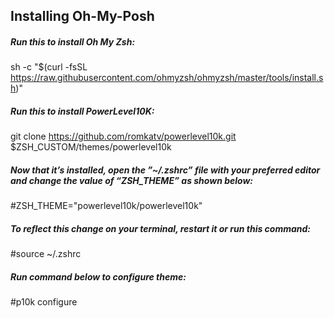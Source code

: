 ## Installing Oh-My-Posh
##### Run this to install Oh My Zsh:
sh -c "$(curl -fsSL https://raw.githubusercontent.com/ohmyzsh/ohmyzsh/master/tools/install.sh)"

##### Run this to install PowerLevel10K:
git clone https://github.com/romkatv/powerlevel10k.git $ZSH_CUSTOM/themes/powerlevel10k

##### Now that it’s installed, open the ”~/.zshrc” file with your preferred editor and change the value of “ZSH_THEME” as shown below:
#ZSH_THEME="powerlevel10k/powerlevel10k"

##### To reflect this change on your terminal, restart it or run this command:
#source ~/.zshrc

##### Run command below to configure theme:
#p10k configure
